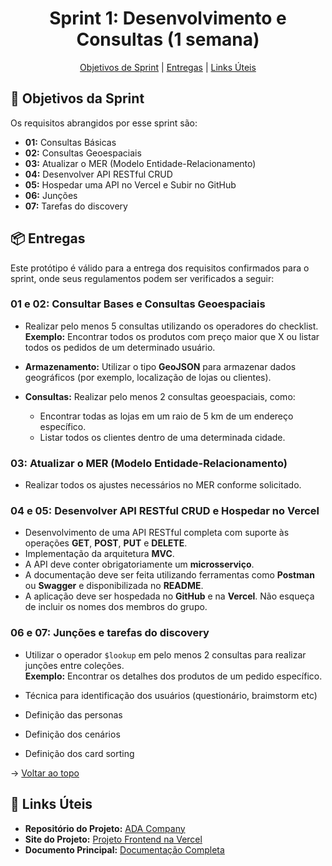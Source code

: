 <span id="topo"></span>

<h1 align="center">Sprint 1: Desenvolvimento e Consultas (1 semana)</h1>

<p align="center">
  <a href="#objetivos">Objetivos de Sprint</a> |
  <a href="#entregas">Entregas</a> |
  <a href="#links">Links Úteis</a>
</p>

## :dart: Objetivos da Sprint

Os requisitos abrangidos por esse sprint são:
- **01:** Consultas Básicas  
- **02:** Consultas Geoespaciais  
- **03:** Atualizar o MER (Modelo Entidade-Relacionamento)  
- **04:** Desenvolver API RESTful CRUD  
- **05:** Hospedar uma API no Vercel e Subir no GitHub  
- **06:** Junções
- **07:** Tarefas do discovery

<span id="entregas"></span>

## :package: Entregas

Este protótipo é válido para a entrega dos requisitos confirmados para o sprint, onde seus regulamentos podem ser verificados a seguir:

### 01 e 02: Consultar Bases e Consultas Geoespaciais  
- Realizar pelo menos 5 consultas utilizando os operadores do checklist.  
  **Exemplo:** Encontrar todos os produtos com preço maior que X ou listar todos os pedidos de um determinado usuário.
  
- **Armazenamento:** Utilizar o tipo **GeoJSON** para armazenar dados geográficos (por exemplo, localização de lojas ou clientes).  

- **Consultas:** Realizar pelo menos 2 consultas geoespaciais, como:
  - Encontrar todas as lojas em um raio de 5 km de um endereço específico.
  - Listar todos os clientes dentro de uma determinada cidade.

### 03: Atualizar o MER (Modelo Entidade-Relacionamento)  
- Realizar todos os ajustes necessários no MER conforme solicitado.

### 04 e 05: Desenvolver API RESTful CRUD e Hospedar no Vercel  
- Desenvolvimento de uma API RESTful completa com suporte às operações **GET**, **POST**, **PUT** e **DELETE**.  
- Implementação da arquitetura **MVC**.  
- A API deve conter obrigatoriamente um **microsserviço**.  
- A documentação deve ser feita utilizando ferramentas como **Postman** ou **Swagger** e disponibilizada no **README**.  
- A aplicação deve ser hospedada no **GitHub** e na **Vercel**. Não esqueça de incluir os nomes dos membros do grupo.

### 06 e 07: Junções e tarefas do discovery
- Utilizar o operador `$lookup` em pelo menos 2 consultas para realizar junções entre coleções.  
  **Exemplo:** Encontrar os detalhes dos produtos de um pedido específico.

- Técnica para identificação dos usuários (questionário, braimstorm etc)
- Definição das personas
- Definição dos cenários
- Definição dos card sorting

→ [Voltar ao topo](#topo)

<span id="links"></span>

## :link: Links Úteis  
- **Repositório do Projeto:** [ADA Company](https://github.com/ADACompany01/Terceiro-Semestre)  
- **Site do Projeto:** [Projeto Frontend na Vercel](https://adacompany.vercel.app/)  
- **Documento Principal:** [Documentação Completa](https://github.com/ADACompany01/Terceiro-Semestre/tree/main/Documentacao)
